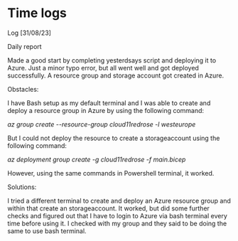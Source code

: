 # Time logs

Log [31/08/23]

Daily report

Made a good start by completing yesterdsays script and deploying it to Azure.
Just a minor typo error, but all went well and got deployed successfully. A resource group and storage account got created in Azure. 


Obstacles:

I have Bash setup as my default terminal and I was able to create and deploy a resource group in Azure by using the following command: 

*az group create --resource-group cloud11redrose -l westeurope*

But I could not deploy the resource to create a storageaccount using the following command: 

*az deployment group create -g cloud11redrose -f main.bicep*

However, using the same commands in Powershell terminal, it worked.

Solutions:

I tried a different terminal to create and deploy an Azure resource group and within that create an storageaccount. It worked, but did some further checks and figured out that I have to login to Azure via bash terminal every time before using it.
I checked with my group and they said to be doing the same to use bash terminal.


